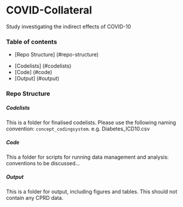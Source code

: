 # COVID-Collateral
Study investigating the indirect effects of COVID-10

### Table of contents
- [Repo Structure] (#repo-structure)
* [Codelists] (#codelists)
* [Code] (#code)
* [Output] (#output)


### Repo Structure
##### Codelists
This is a folder for finalised codelists. Please use the following naming convention: `concept_codingsystem`. e.g. Diabetes_ICD10.csv 

##### Code
This a folder for scripts for running data management and analysis: conventions to be discussed...

##### Output
This is a folder for output, including figures and tables. This should not contain any CPRD data. 
